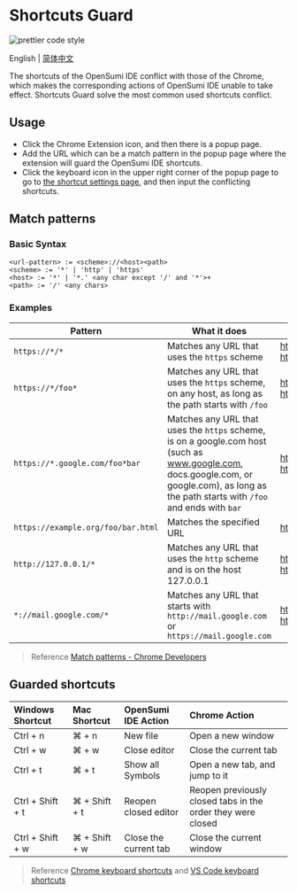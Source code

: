 # Shortcuts Guard

![prettier code style](https://img.shields.io/badge/code_style-prettier-ff69b4.svg?style=flat-square)

English | [简体中文](./README-zh_CN.md)

The shortcuts of the OpenSumi IDE conflict with those of the Chrome, which makes the corresponding actions of OpenSumi IDE unable to take effect. Shortcuts Guard solve the most common used shortcuts conflict.

## Usage

- Click the Chrome Extension icon, and then there is a popup page.
- Add the URL which can be a match pattern in the popup page where the extension will guard the OpenSumi IDE shortcuts.
- Click the keyboard icon in the upper right corner of the popup page to go to [the shortcut settings page](chrome://extensions/shortcuts), and then input the conflicting shortcuts.

## Match patterns

### Basic Syntax

```text
<url-pattern> := <scheme>://<host><path>
<scheme> := '*' | 'http' | 'https'
<host> := '*' | '*.' <any char except '/' and '*'>+
<path> := '/' <any chars>
```

### Examples

| Pattern                            | What it does                                                 | Examples of matching URLs                                    |
| ---------------------------------- | ------------------------------------------------------------ | ------------------------------------------------------------ |
| `https://*/*`                      | Matches any URL that uses the `https` scheme                 | https://www.google.com/<br/>https://example.org/foo/bar.html |
| `https://*/foo*`                   | Matches any URL that uses the `https` scheme, on any host, as long as the path starts with `/foo` | https://example.com/foo/bar.html<br/>https://www.google.com/foo |
| `https://*.google.com/foo*bar`     | Matches any URL that uses the `https` scheme, is on a google.com host (such as www.google.com, docs.google.com, or google.com), as long as the path starts with `/foo` and ends with `bar` | https://www.google.com/foo/baz/bar<br/>https://docs.google.com/foobar |
| `https://example.org/foo/bar.html` | Matches the specified URL                                    | https://example.org/foo/bar.html                             |
| `http://127.0.0.1/*`               | Matches any URL that uses the `http` scheme and is on the host 127.0.0.1 | http://127.0.0.1/<br/>http://127.0.0.1/foo/bar.html          |
| `*://mail.google.com/*`            | Matches any URL that starts with `http://mail.google.com` or `https://mail.google.com` | http://mail.google.com/foo/baz/bar<br/>https://mail.google.com/foobar |

> Reference [Match patterns - Chrome Developers](https://developer.chrome.com/docs/extensions/mv3/match_patterns/)

## Guarded shortcuts

| **Windows Shortcut** | **Mac Shortcut** | **OpenSumi IDE Action** | **Chrome Action**                                           |
| :------------------- | :--------------- | :---------------------- | :---------------------------------------------------------- |
| Ctrl + n             | ⌘ + n            | New file                | Open a new window                                           |
| Ctrl + w             | ⌘ + w            | Close editor            | Close the current tab                                       |
| Ctrl + t             | ⌘ + t            | Show all Symbols        | Open a new tab, and jump to it                              |
| Ctrl + Shift + t     | ⌘ + Shift + t    | Reopen closed editor    | Reopen previously closed tabs in the order they were closed |
| Ctrl + Shift + w     | ⌘ + Shift + w    | Close the current tab   | Close the current window                                    |

> Reference [Chrome keyboard shortcuts](https://support.google.com/chrome/answer/157179?hl=en&co=GENIE.Platform%3DDesktop) and [VS Code keyboard shortcuts](https://code.visualstudio.com/shortcuts/keyboard-shortcuts-windows.pdf)

